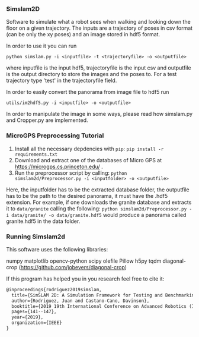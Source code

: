 ### Simslam2D

Software to simulate what a robot sees when walking and looking down the floor on a given trajectory. The inputs are a trajectory of poses in csv format (can be only the xy poses) and an image stored in hdf5 format.

In order to use it you can run 

`python simslam.py -i <inputfile> -t <trajectoryfile> -o <outputfile>`

where inputfile is the input hdf5, trajectoryfile is the input csv and outputfile is the output directory to store the images and the poses to. For a test trajectory type 'test' in the trajectoryfile field.

In order to easily convert the panorama from image file to hdf5 run 

`utils/im2hdf5.py -i <inputfile> -o <outputfile>`

In order to manipulate the image in some ways, please read how simslam.py and Cropper.py are implemented.

### MicroGPS Preprocessing Tutorial

1. Install all the necessary depdencies with `pip`:
`pip install -r requirements.txt`
2. Download and extract one of the databases of Micro GPS at https://microgps.cs.princeton.edu/ .
3. Run the preprocessor script by calling:
`python simslam2d/Preprocessor.py -i <inputfolder> -o <outputfile>`

Here, the inputfolder has to be the extracted database folder, the outputfile has to be the path to the desired panorama, it must have the .hdf5 extension. For example, if one downloads the granite database and extracts it to `data/granite` calling the following:
`python simslam2d/Preprocessor.py -i data/granite/ -o data/granite.hdf5` would produce a panorama called granite.hdf5 in the data folder.

### Running Simslam2d 



This software uses the following libraries:

numpy
matplotlib
opencv-python
scipy
olefile
Pillow
h5py
tqdm
diagonal-crop (https://github.com/jobevers/diagonal-crop)

If this program has helped you in you research feel free to cite it:

```latex
@inproceedings{rodriguez2019simslam,
  title={SimSLAM 2D: A Simulation Framework for Testing and Benchmarking of two-dimensional Visual-SLAM Methods},
  author={Rodriguez, Juan and Castano-Cano, Davinson},
  booktitle={2019 19th International Conference on Advanced Robotics (ICAR)},
  pages={141--147},
  year={2019},
  organization={IEEE}
}
```